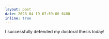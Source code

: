 ```yaml
---
layout: post
date: 2023-04-19 07:59:00-0400
inline: true
---
```


I successfully defended my doctoral thesis today!
